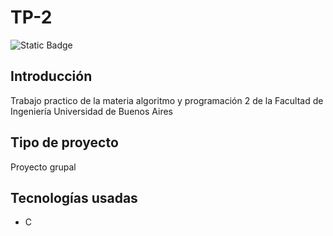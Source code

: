 # TP-2
![Static Badge](https://img.shields.io/badge/Estado%20-%20Terminado%20-%20green)

## Introducción
Trabajo practico de la materia algoritmo y programación 2 de la Facultad de Ingeniería Universidad de Buenos Aires

## Tipo de proyecto
Proyecto grupal

## Tecnologías usadas
- C
